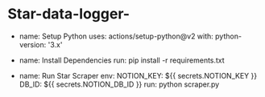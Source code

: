 # Star-data-logger-
  - name: Setup Python
    uses: actions/setup-python@v2
    with:
      python-version: '3.x'

  - name: Install Dependencies
    run: pip install -r requirements.txt

  - name: Run Star Scraper
    env:
      NOTION_KEY: ${{ secrets.NOTION_KEY }}
      DB_ID: ${{ secrets.NOTION_DB_ID }}
    run: python scraper.py
        
